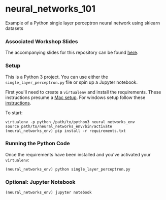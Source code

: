 # neural_networks_101

Example of a Python single layer perceptron neural network using sklearn datasets

### Associated Workshop Slides

The accompanying slides for this repository can be found [here](https://goo.gl/eb3tF9).

### Setup 

This is a Python 3 project. You can use either the `single_layer_perceptron.py` file or spin up a Jupyter notebook.

First you'll need to create a `virtualenv` and install the requirements. These instructions presume a [Mac setup](https://gist.github.com/pandafulmanda/730a9355e088a9970b18275cb9eadef3). For windows setup follow these [instructions](http://timmyreilly.azurewebsites.net/setup-a-virtualenv-for-python-3-on-windows/). 

To start:

```
virtualenv -p python /path/to/python3 neural_networks_env
source path/to/neural_networks_env/bin/activate
(neural_networks_env) pip install -r requirements.txt
```

### Running the Python Code

Once the requirements have been installed and you've activated your `virtualenv`:

```
(neural_networks_env) python single_layer_perceptron.py
```

### Optional: Jupyter Notebook

```
(neural_networks_env) jupyter notebook
```

